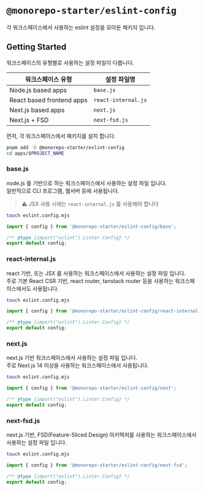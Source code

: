 # `@monorepo-starter/eslint-config`

각 워크스페이스에서 사용하는 eslint 설정을 모아둔 패키지 입니다.

## Getting Started

워크스페이스의 유형별로 사용하는 설정 파일이 다릅니다.

| 워크스페이스 유형         | 설정 파일명          |
| ------------------------- | -------------------- |
| Node.js based apps        | `base.js`            |
| React based frontend apps | `react-internal.js`  |
| Next.js based apps        | `next.js`            |
| Next.js + FSD             | `next-fsd.js`        |

먼저, 각 워크스페이스에서 패키지를 설치 합니다.

```bash
pnpm add -D @monorepo-starter/eslint-config
cd apps/$PROJECT_NAME
```

### base.js

node.js 를 기반으로 하는 워크스페이스에서 사용하는 설정 파일 입니다.  
일반적으로 CLI 프로그램, 웹서버 등에 사용됩니다.

> ⚠️ JSX 사용 시에는 `react-internal.js` 를 사용해야 합니다

```bash
touch eslint.config.mjs
```

```js
import { config } from '@monorepo-starter/eslint-config/base';

/** @type {import("eslint").Linter.Config} */
export default config;
```

### react-internal.js

react 기반, 또는 JSX 를 사용하는 워크스페이스에서 사용하는 설정 파일 입니다.  
주로 기본 React CSR 기반, react router, tanstack router 등을 사용하는 워크스페이스에서도 사용됩니다.

```bash
touch eslint.config.mjs
```

```js
import { config } from '@monorepo-starter/eslint-config/react-internal';

/** @type {import("eslint").Linter.Config} */
export default config;
```

### next.js

next.js 기반 워크스페이스에서 사용하는 설정 파일 입니다.  
주로 Next.js 14 이상을 사용하는 워크스페이스에서 사용됩니다.

```bash
touch eslint.config.mjs
```

```js
import { config } from '@monorepo-starter/eslint-config/next';

/** @type {import("eslint").Linter.Config} */
export default config;
```

### next-fsd.js

next.js 기반, FSD(Feature-Sliced Design) 아키텍처를 사용하는 워크스페이스에서 사용하는 설정 파일 입니다.  

```bash
touch eslint.config.mjs
```

```js
import { config } from '@monorepo-starter/eslint-config/next-fsd';

/** @type {import("eslint").Linter.Config} */
export default config;
```